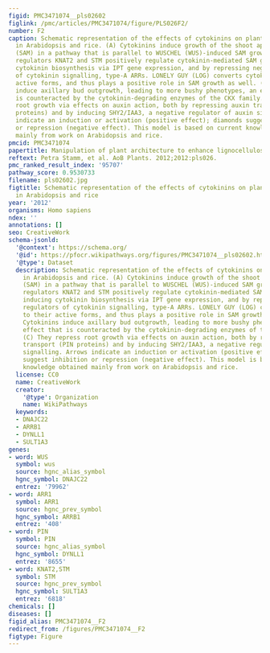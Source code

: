```yaml
---
figid: PMC3471074__pls02602
figlink: /pmc/articles/PMC3471074/figure/PLS026F2/
number: F2
caption: Schematic representation of the effects of cytokinins on plant architecture
  in Arabidopsis and rice. (A) Cytokinins induce growth of the shoot apical meristem
  (SAM) in a pathway that is parallel to WUSCHEL (WUS)-induced SAM growth. The meristem
  regulators KNAT2 and STM positively regulate cytokinin-mediated SAM growth by inducing
  cytokinin biosynthesis via IPT gene expression, and by repressing negative regulators
  of cytokinin signalling, type-A ARRs. LONELY GUY (LOG) converts cytokinins to their
  active forms, and thus plays a positive role in SAM growth as well. (B) Cytokinins
  induce axillary bud outgrowth, leading to more bushy phenotypes, an effect that
  is counteracted by the cytokinin-degrading enzymes of the CKX family. (C) They repress
  root growth via effects on auxin action, both by repressing auxin transport (PIN
  proteins) and by inducing SHY2/IAA3, a negative regulator of auxin signalling. Arrows
  indicate an induction or activation (positive effect); diamonds suggest inhibition
  or repression (negative effect). This model is based on current knowledge obtained
  mainly from work on Arabidopsis and rice.
pmcid: PMC3471074
papertitle: Manipulation of plant architecture to enhance lignocellulosic biomass.
reftext: Petra Stamm, et al. AoB Plants. 2012;2012:pls026.
pmc_ranked_result_index: '95707'
pathway_score: 0.9530733
filename: pls02602.jpg
figtitle: Schematic representation of the effects of cytokinins on plant architecture
  in Arabidopsis and rice
year: '2012'
organisms: Homo sapiens
ndex: ''
annotations: []
seo: CreativeWork
schema-jsonld:
  '@context': https://schema.org/
  '@id': https://pfocr.wikipathways.org/figures/PMC3471074__pls02602.html
  '@type': Dataset
  description: Schematic representation of the effects of cytokinins on plant architecture
    in Arabidopsis and rice. (A) Cytokinins induce growth of the shoot apical meristem
    (SAM) in a pathway that is parallel to WUSCHEL (WUS)-induced SAM growth. The meristem
    regulators KNAT2 and STM positively regulate cytokinin-mediated SAM growth by
    inducing cytokinin biosynthesis via IPT gene expression, and by repressing negative
    regulators of cytokinin signalling, type-A ARRs. LONELY GUY (LOG) converts cytokinins
    to their active forms, and thus plays a positive role in SAM growth as well. (B)
    Cytokinins induce axillary bud outgrowth, leading to more bushy phenotypes, an
    effect that is counteracted by the cytokinin-degrading enzymes of the CKX family.
    (C) They repress root growth via effects on auxin action, both by repressing auxin
    transport (PIN proteins) and by inducing SHY2/IAA3, a negative regulator of auxin
    signalling. Arrows indicate an induction or activation (positive effect); diamonds
    suggest inhibition or repression (negative effect). This model is based on current
    knowledge obtained mainly from work on Arabidopsis and rice.
  license: CC0
  name: CreativeWork
  creator:
    '@type': Organization
    name: WikiPathways
  keywords:
  - DNAJC22
  - ARRB1
  - DYNLL1
  - SULT1A3
genes:
- word: WUS
  symbol: wus
  source: hgnc_alias_symbol
  hgnc_symbol: DNAJC22
  entrez: '79962'
- word: ARR1
  symbol: ARR1
  source: hgnc_prev_symbol
  hgnc_symbol: ARRB1
  entrez: '408'
- word: PIN
  symbol: PIN
  source: hgnc_alias_symbol
  hgnc_symbol: DYNLL1
  entrez: '8655'
- word: KNAT2,STM
  symbol: STM
  source: hgnc_prev_symbol
  hgnc_symbol: SULT1A3
  entrez: '6818'
chemicals: []
diseases: []
figid_alias: PMC3471074__F2
redirect_from: /figures/PMC3471074__F2
figtype: Figure
---
```

